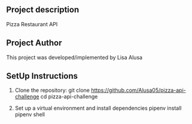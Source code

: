## Project description
Pizza Restaurant API

## Project Author
This project was developed/implemented by Lisa Alusa

## SetUp Instructions
1. Clone the repository:
git clone https://github.com/Alusa05/pizza-api-challenge
cd pizza-api-challenge

2. Set up a virtual environment and install dependencies
pipenv install 
pipenv shell

